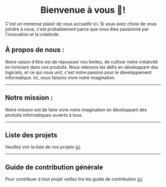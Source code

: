 <h1 style="text-align: center;">Bienvenue à vous 🙂!</h1>

C'est un immense plaisir de vous accueillir ici. Si vous avez choisi de vous joindre à nous, c'est probablement parce que vous êtes passionné par l'innovation et la créativité.

## À propos de nous :

Notre raison d'être est de repousser nos limites, de cultiver notre créativité en innovant dans nos produits. Nous relevons les défis en développant des logiciels, et ce qui nous unit, c'est notre passion pour le développement informatique. Ici, nous faisons vivre notre imagination.
______________
## Notre mission :

Notre mission est de faire vivre notre imagination en développant des produits informatiques ouverts à tous.
____________
## Liste des projets

Veuillez voir la liste de nos projets [ici](liste_projets.md).
_____________
## Guide de contribution générale

Pour contribuer á tout projet veillez lire les guide de contribution [ici](guide_contribution.md).

